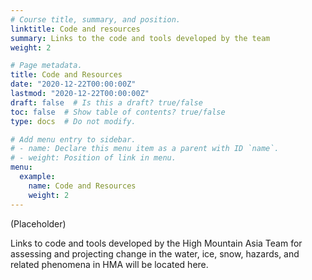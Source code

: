 ```yaml
---
# Course title, summary, and position.
linktitle: Code and resources
summary: Links to the code and tools developed by the team
weight: 2

# Page metadata.
title: Code and Resources
date: "2020-12-22T00:00:00Z"
lastmod: "2020-12-22T00:00:00Z"
draft: false  # Is this a draft? true/false
toc: false  # Show table of contents? true/false
type: docs  # Do not modify.

# Add menu entry to sidebar.
# - name: Declare this menu item as a parent with ID `name`.
# - weight: Position of link in menu.
menu:
  example:
    name: Code and Resources
    weight: 2
---
```


(Placeholder)


Links to code and tools developed by the High Mountain Asia Team for
assessing and projecting change in the water, ice, snow, hazards,
and related phenomena in HMA will be located here.
